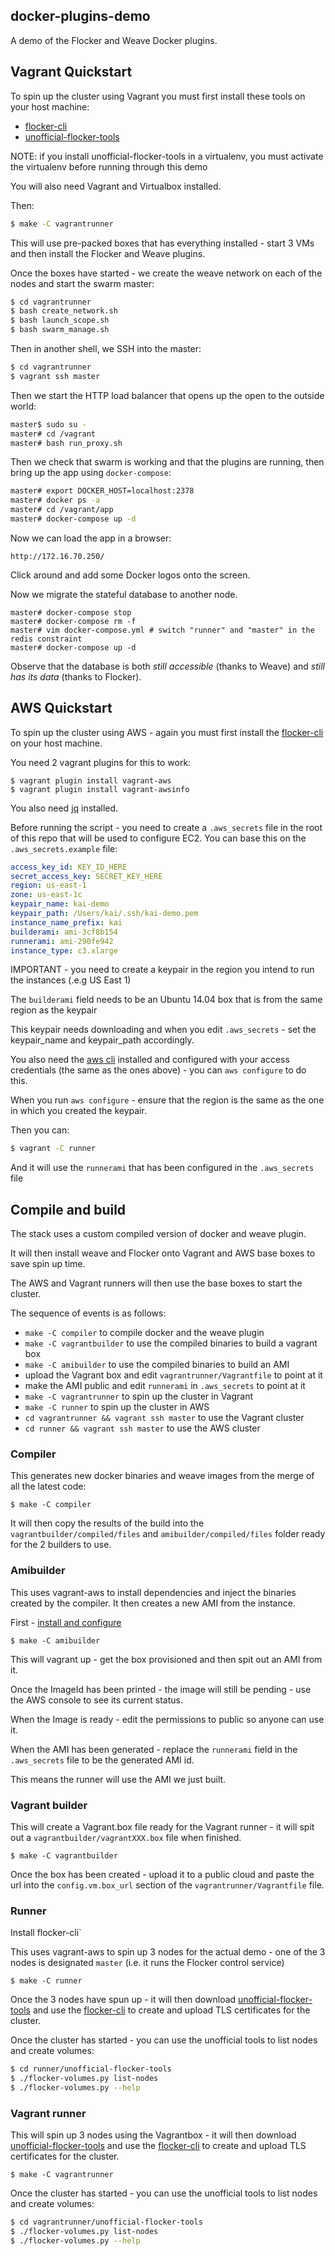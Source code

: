 ## docker-plugins-demo

A demo of the Flocker and Weave Docker plugins.

## Vagrant Quickstart

To spin up the cluster using Vagrant you must first install these tools on your host machine:

 * [flocker-cli](https://docs.clusterhq.com/en/latest/using/installing/index.html#installing-flocker-cli)
 * [unofficial-flocker-tools](https://github.com/clusterhq/unofficial-flocker-tools)

NOTE: if you install unofficial-flocker-tools in a virtualenv, you must activate
the virtualenv before running through this demo

You will also need Vagrant and Virtualbox installed.

Then:

```bash
$ make -C vagrantrunner
```

This will use pre-packed boxes that has everything installed - start 3 VMs and then install the Flocker and Weave plugins.

Once the boxes have started - we create the weave network on each of the nodes
and start the swarm master:

```bash
$ cd vagrantrunner
$ bash create_network.sh
$ bash launch_scope.sh
$ bash swarm_manage.sh
```

Then in another shell, we SSH into the master:

```bash
$ cd vagrantrunner
$ vagrant ssh master
```

Then we start the HTTP load balancer that opens up the open to the outside world:

```bash
master$ sudo su -
master# cd /vagrant
master# bash run_proxy.sh
```

Then we check that swarm is working and that the plugins are running, then bring up the app using `docker-compose`:

```bash
master# export DOCKER_HOST=localhost:2378
master# docker ps -a
master# cd /vagrant/app
master# docker-compose up -d
```

Now we can load the app in a browser:

```
http://172.16.70.250/
```

Click around and add some Docker logos onto the screen.

Now we migrate the stateful database to another node.

```
master# docker-compose stop
master# docker-compose rm -f
master# vim docker-compose.yml # switch "runner" and "master" in the redis constraint
master# docker-compose up -d
```

Observe that the database is both *still accessible* (thanks to Weave) and *still has its data* (thanks to Flocker).

## AWS Quickstart

To spin up the cluster using AWS - again you must first install the [flocker-cli](https://docs.clusterhq.com/en/0.9.0/using/installing/index.html#installing-flocker-cli) on your host machine.

You need 2 vagrant plugins for this to work:

```
$ vagrant plugin install vagrant-aws
$ vagrant plugin install vagrant-awsinfo
```

You also need [jq](http://stedolan.github.io/jq/download/) installed.

Before running the script - you need to create a `.aws_secrets` file in the root of this repo that will be used to configure EC2.
You can base this on the `.aws_secrets.example` file:

```yaml
access_key_id: KEY_ID_HERE
secret_access_key: SECRET_KEY_HERE
region: us-east-1
zone: us-east-1c
keypair_name: kai-demo
keypair_path: /Users/kai/.ssh/kai-demo.pem
instance_name_prefix: kai
builderami: ami-3cf8b154
runnerami: ami-290fe942
instance_type: c3.xlarge
```

IMPORTANT - you need to create a keypair in the region you intend to run the instances (.e.g US East 1)

The `builderami` field needs to be an Ubuntu 14.04 box that is from the same region as the keypair

This keypair needs downloading and when you edit `.aws_secrets` - set the keypair_name and keypair_path accordingly.

You also need the [aws cli](http://docs.aws.amazon.com/cli/latest/userguide/installing.html) installed and configured with your access credentials (the same as the ones above) - you can `aws configure` to do this.

When you run `aws configure` - ensure that the region is the same as the one in which you created the keypair.

Then you can:

```bash
$ vagrant -C runner
```

And it will use the `runnerami` that has been configured in the `.aws_secrets` file

## Compile and build

The stack uses a custom compiled version of docker and weave plugin.

It will then install weave and Flocker onto Vagrant and AWS base boxes to save spin up time.

The AWS and Vagrant runners will then use the base boxes to start the cluster.

The sequence of events is as follows:

 * `make -C compiler` to compile docker and the weave plugin
 * `make -C vagrantbuilder` to use the compiled binaries to build a vagrant box
 * `make -C amibuilder` to use the compiled binaries to build an AMI
 * upload the Vagrant box and edit `vagrantrunner/Vagrantfile` to point at it
 * make the AMI public and edit `runnerami` in `.aws_secrets` to point at it
 * `make -C vagrantrunner` to spin up the cluster in Vagrant
 * `make -C runner` to spin up the cluster in AWS
 * `cd vagrantrunner && vagrant ssh master` to use the Vagrant cluster
 * `cd runner && vagrant ssh master` to use the AWS cluster 

### Compiler

This generates new docker binaries and weave images from the merge of all the latest code:

```
$ make -C compiler
```

It will then copy the results of the build into the `vagrantbuilder/compiled/files` and `amibuilder/compiled/files` folder ready for the 2 builders to use.

### Amibuilder

This uses vagrant-aws to install dependencies and inject the binaries created by the compiler.  It then creates a new AMI from the instance.

First - [install and configure](amibuilder)

```
$ make -C amibuilder
```

This will vagrant up - get the box provisioned and then spit out an AMI from it.

Once the ImageId has been printed - the image will still be pending - use the AWS console to see its current status.

When the Image is ready - edit the permissions to public so anyone can use it.

When the AMI has been generated - replace the `runnerami` field in the `.aws_secrets` file to be the generated AMI id.

This means the runner will use the AMI we just built.

### Vagrant builder

This will create a Vagrant.box file ready for the Vagrant runner - it will spit out a `vagrantbuilder/vagrantXXX.box` file when finished.

```
$ make -C vagrantbuilder
```

Once the box has been created - upload it to a public cloud and paste the url into the `config.vm.box_url` section of the `vagrantrunner/Vagrantfile` file.

### Runner

Install flocker-cli`

This uses vagrant-aws to spin up 3 nodes for the actual demo - one of the 3 nodes is designated `master` (i.e. it runs the Flocker control service)

```
$ make -C runner
```

Once the 3 nodes have spun up - it will then download [unofficial-flocker-tools](https://github.com/clusterhq/unofficial-flocker-tools) and use the [flocker-cli](https://docs.clusterhq.com/en/0.9.0/using/installing/index.html#installing-flocker-cli) to create and upload TLS certificates for the cluster.

Once the cluster has started - you can use the unofficial tools to list nodes and create volumes:

```bash
$ cd runner/unofficial-flocker-tools
$ ./flocker-volumes.py list-nodes
$ ./flocker-volumes.py --help
```

### Vagrant runner

This will spin up 3 nodes using the Vagrantbox - it will then download [unofficial-flocker-tools](https://github.com/clusterhq/unofficial-flocker-tools) and use the [flocker-cli](https://docs.clusterhq.com/en/0.9.0/using/installing/index.html#installing-flocker-cli) to create and upload TLS certificates for the cluster.

```
$ make -C vagrantrunner
```

Once the cluster has started - you can use the unofficial tools to list nodes and create volumes:

```bash
$ cd vagrantrunner/unofficial-flocker-tools
$ ./flocker-volumes.py list-nodes
$ ./flocker-volumes.py --help
```
